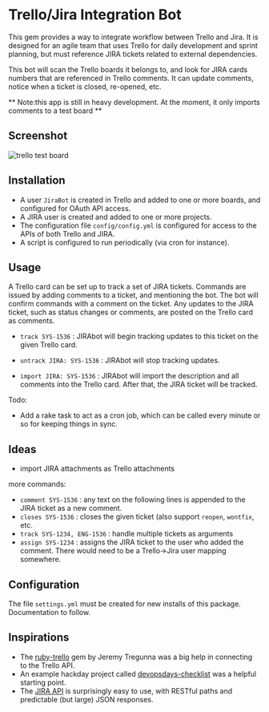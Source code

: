 # Trello/Jira Integration Bot #

This gem provides a way to integrate workflow between Trello and Jira. It is designed for an agile team that uses Trello for daily development and sprint planning, but must reference JIRA tickets related to external dependencies. 

This bot will scan the Trello boards it belongs to, and look for JIRA cards numbers that are referenced in Trello comments. It can update comments, notice when a ticket is closed, re-opened, etc.

** Note:this app is still in heavy development. At the moment, it only imports comments to a test board **

## Screenshot ##

![trello test board](http://dl.dropbox.com/u/385855/Screenshots/7uev.png)

## Installation ##

* A user `JiraBot` is created in Trello and added to one or more boards, and configured for OAuth API access.
* A JIRA user is created and added to one or more projects.
* The configuration file `config/config.yml` is configured for access to the APIs of both Trello and JIRA.
* A script is configured to run periodically (via cron for instance).

## Usage ##

A Trello card can be set up to track a set of JIRA tickets. Commands are issued by adding comments to a ticket, and mentioning the bot. The bot will confirm commands with a comment on the ticket. Any updates to the JIRA ticket, such as status changes or comments, are posted on the Trello card as comments.

* `track SYS-1536` : JIRAbot will begin tracking updates to this ticket on the given Trello card.

* `untrack JIRA: SYS-1536` : JIRAbot will stop tracking updates.

* `import JIRA: SYS-1536` : JIRAbot will import the description and all comments into the Trello card. After that, the JIRA ticket will be tracked.

Todo:
* Add a rake task to act as a cron job, which can be called every minute or so for keeping things in sync.

## Ideas 

* import JIRA attachments as Trello attachments

more commands:

* `comment SYS-1536` : any text on the following lines is appended to the JIRA ticket as a new comment.
* `closes SYS-1536` : closes the given ticket (also support `reopen`, `wontfix`, etc.
* `track SYS-1234, ENG-1536` : handle multiple tickets as arguments
* `assign SYS-1234` : assigns the JIRA ticket to the user who added the comment. There would need to be a Trello->Jira user mapping somewhere.

## Configuration ##

The file `settings.yml` must be created for new installs of this package. Documentation to follow.

## Inspirations ##

* The [ruby-trello](https://github.com/jeremytregunna/ruby-trello) gem by Jeremy Tregunna was a big help in connecting to the Trello API. 
* An example hackday project called [devopsdays-checklist](https://github.com/jedi4ever/devopsdays-checklist) was a helpful starting point. 
* The [JIRA API](https://developer.atlassian.com/display/JIRADEV/JIRA+REST+APIs) is surprisingly easy to use, with RESTful paths and predictable (but large) JSON responses.
